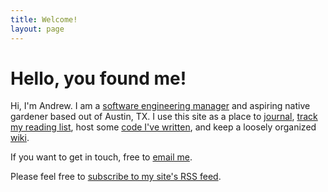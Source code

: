 ```yaml
---
title: Welcome!
layout: page
---
```


# Hello, you found me!

Hi, I'm Andrew. I am a [software engineering manager](/work) and aspiring native gardener based out of Austin, TX. I use this site as a place to [journal](/journal/), [track my reading list](/reading/), host some [code I've written](/code), and keep a loosely organized [wiki](/lists/).

If you want to get in touch, free to [email me](mailto:andrew.capshaw@gmail.com).

Please feel free to [subscribe to my site's RSS feed](/feed.xml).